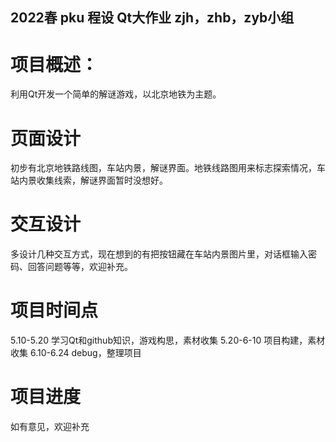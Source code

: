 ## 2022春 pku 程设 Qt大作业 zjh，zhb，zyb小组
# 项目概述：
利用Qt开发一个简单的解谜游戏，以北京地铁为主题。
# 页面设计
初步有北京地铁路线图，车站内景，解谜界面。地铁线路图用来标志探索情况，车站内景收集线索，解谜界面暂时没想好。
# 交互设计
多设计几种交互方式，现在想到的有把按钮藏在车站内景图片里，对话框输入密码、回答问题等等，欢迎补充。
# 项目时间点
5.10-5.20 学习Qt和github知识，游戏构思，素材收集
5.20-6-10 项目构建，素材收集
6.10-6.24 debug，整理项目

# 项目进度

如有意见，欢迎补充
